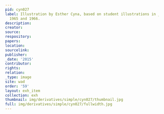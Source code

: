```yaml
---
pid: cyn027
label: Illustration by Esther Cyna, based on student illustrations in _Wadleigh Way_,
  1965 and 1966.
description:
creator:
source:
respository:
papers:
location:
sourcelink:
publisher:
_date: '2015'
contributor:
rights:
relation:
_type: image
site: wad
order: '59'
layout: exh_item
collection: exh
thumbnail: img/derivatives/simple/cyn027/thumbnail.jpg
full: img/derivatives/simple/cyn027/fullwidth.jpg
---
```

